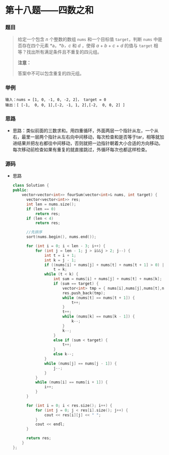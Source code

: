 # 第十八题——四数之和

### 题目

> 给定一个包含 *n* 个整数的数组 `nums` 和一个目标值 `target`，判断 `nums` 中是否存在四个元素 *a，**b，c* 和 *d* ，使得 *a* + *b* + *c* + *d* 的值与 `target` 相等？找出所有满足条件且不重复的四元组。
>
> **注意：**
>
> 答案中不可以包含重复的四元组。

### 举例

```
输入：nums = [1, 0, -1, 0, -2, 2]， target = 0
输出：[ [-1,  0, 0, 1],[-2, -1, 1, 2],[-2,  0, 0, 2] ]
```

### 思路

* 思路：类似前面的三数求和。用四重循环，外面两层一个指针从左，一个从右，最里一层两个指针从左右向中间移动，每次检查和是否等于tar，相等就加进结果并把左右都往中间移动，否则就把一边指针朝着大小合适的方向移动。每次移动前检查如果有重复的就直接跳过，外循环每次也都这样检查。

### 源码

* 思路

  ```c++
  class Solution {
  public:
      vector<vector<int>> fourSum(vector<int>& nums, int target) {
  		vector<vector<int>> res;
  		int len = nums.size();
  		if (len == 0)
  			return res;
  		if (len < 4)
  			return res;
  
  		//先排序
  		sort(nums.begin(), nums.end());
  
  		for (int i = 0; i < len - 3; i++) {
  			for (int j = len - 1; j > i&&j > 2; j--) {
  				int t = i + 1;
  				int k = j - 1;
  				if ((nums[i] + nums[j] + nums[t] + nums[t + 1] > 0) || (nums[i] + nums[j] + nums[k] + nums[k - 1]) < 0)
  					t = k;
  				while (t < k) {
  					int sum = nums[i] + nums[j] + nums[t] + nums[k];
  					if (sum == target) {
  						vector<int> tmp = { nums[i],nums[j],nums[t],nums[k] };
  						res.push_back(tmp);
  						while (nums[t] == nums[t + 1]) {
  							t++;
  						}
  						t++;
  						while (nums[k] == nums[k - 1]) {
  							k--;
  						}
  						k--;
  					}
  					else if (sum < target) {
  						t++;
  					}
  					else k--;
  				}
  				while (nums[j] == nums[j - 1]) {
  					j--;
  				}
  			}
  			while (nums[i] == nums[i + 1]) {
  				i++;
  			}
  		}
  
  		for (int i = 0; i < res.size(); i++) {
  			for (int j = 0; j < res[i].size(); j++) {
  				cout << res[i][j] << " ";
  			}
  			cout << endl;
  		}
  
  		return res;
      }
  };
  ```

